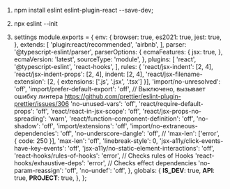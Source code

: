 1. npm install eslint eslint-plugin-react --save-dev;
2. npx eslint --init 

3. settings
module.exports = {
    env: {
        browser: true,
        es2021: true,
        jest: true,
    },
    extends: [
        'plugin:react/recommended',
        'airbnb',
    ],
    parser: '@typescript-eslint/parser',
    parserOptions: {
        ecmaFeatures: {
            jsx: true,
        },
        ecmaVersion: 'latest',
        sourceType: 'module',
    },
    plugins: [
        'react',
        '@typescript-eslint',
        'react-hooks',
    ],
    rules: {
        'react/jsx-indent': [2, 4],
        'react/jsx-indent-props': [2, 4],
        indent: [2, 4],
        'react/jsx-filename-extension': [2, { extensions: ['.js', '.jsx', '.tsx'] }],
        'import/no-unresolved': 'off',
        'import/prefer-default-export': 'off',
        // Выключено, вызывает ошибку линтера https://github.com/prettier/eslint-plugin-prettier/issues/306
        'no-unused-vars': 'off',
        'react/require-default-props': 'off',
        'react/react-in-jsx-scope': 'off',
        'react/jsx-props-no-spreading': 'warn',
        'react/function-component-definition': 'off',
        'no-shadow': 'off',
        'import/extensions': 'off',
        'import/no-extraneous-dependencies': 'off',
        'no-underscore-dangle': 'off',
        // 'max-len': ['error', { code: 250 }],
        'max-len': 'off',
        'linebreak-style': 0,
        'jsx-a11y/click-events-have-key-events': 'off',
        'jsx-a11y/no-static-element-interactions': 'off',
        'react-hooks/rules-of-hooks': 'error', // Checks rules of Hooks
        'react-hooks/exhaustive-deps': 'error', // Checks effect dependencies
        'no-param-reassign': 'off',
        'no-undef': 'off',
    },
    globals: {
        __IS_DEV__: true,
        __API__: true,
        __PROJECT__: true,
    },
};
